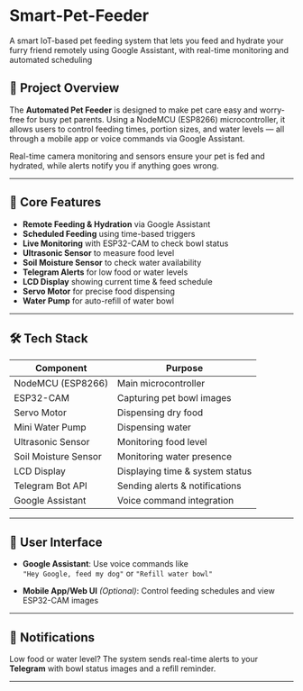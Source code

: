 # Smart-Pet-Feeder
A smart IoT-based pet feeding system that lets you feed and hydrate your furry friend remotely using Google Assistant, with real-time monitoring and automated scheduling

## 📌 Project Overview

The **Automated Pet Feeder** is designed to make pet care easy and worry-free for busy pet parents. Using a NodeMCU (ESP8266) microcontroller, it allows users to control feeding times, portion sizes, and water levels — all through a mobile app or voice commands via Google Assistant.

Real-time camera monitoring and sensors ensure your pet is fed and hydrated, while alerts notify you if anything goes wrong.

---

## 🧠 Core Features

- **Remote Feeding & Hydration** via Google Assistant
- **Scheduled Feeding** using time-based triggers
- **Live Monitoring** with ESP32-CAM to check bowl status
- **Ultrasonic Sensor** to measure food level
- **Soil Moisture Sensor** to check water availability
- **Telegram Alerts** for low food or water levels
- **LCD Display** showing current time & feed schedule
- **Servo Motor** for precise food dispensing
- **Water Pump** for auto-refill of water bowl

---

## 🛠️ Tech Stack

| Component           | Purpose                           |
|---------------------|-----------------------------------|
| NodeMCU (ESP8266)   | Main microcontroller              |
| ESP32-CAM           | Capturing pet bowl images         |
| Servo Motor         | Dispensing dry food               |
| Mini Water Pump     | Dispensing water                  |
| Ultrasonic Sensor   | Monitoring food level             |
| Soil Moisture Sensor| Monitoring water presence         |
| LCD Display         | Displaying time & system status   |
| Telegram Bot API    | Sending alerts & notifications    |
| Google Assistant    | Voice command integration         |

---

## 📱 User Interface

- **Google Assistant**: Use voice commands like  
  `"Hey Google, feed my dog"` or `"Refill water bowl"`
  
- **Mobile App/Web UI** *(Optional)*: Control feeding schedules and view ESP32-CAM images

---

## 🚨 Notifications

Low food or water level? The system sends real-time alerts to your **Telegram** with bowl status images and a refill reminder.

---

